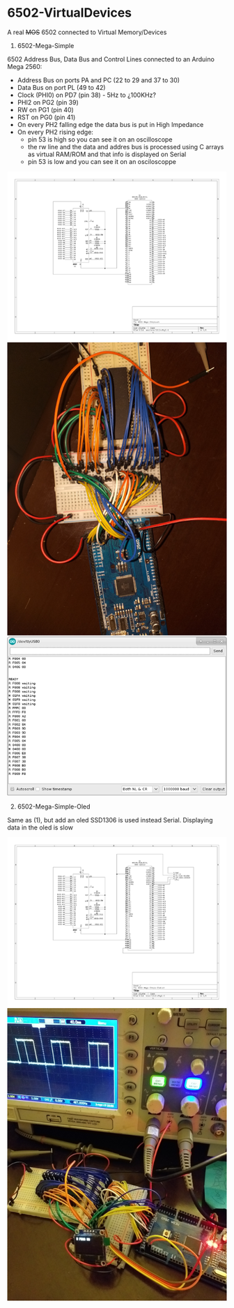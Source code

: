 # 6502-VirtualDevices
A real ~~MOS~~ 6502 connected to Virtual Memory/Devices

1. 6502-Mega-Simple

  6502 Address Bus, Data Bus and Control Lines connected to an Arduino Mega 2560:
  * Address Bus on ports PA and PC (22 to 29 and 37 to 30)
  * Data Bus on port PL (49 to 42)
  * Clock (PHI0) on PD7 (pin 38) - 5Hz to ¿100KHz?
  * PHI2 on PG2 (pin 39)
  * RW on PG1 (pin 40)
  * RST on PG0 (pin 41)
  * On every PH2 falling edge the data bus is put in High Impedance
  * On every PH2 rising edge:
    * pin 53 is high so you can see it on an oscilloscope
    * the rw line and the data and addres bus is processed using C arrays as virtual RAM/ROM and that info is displayed on Serial
    * pin 53 is low and you can see it on an osciloscoppe 
  
  <a href="./pdf/6502-Mega-Simple.pdf"><img src="./images/6502-Mega-Simple-kicad.png"></a>
  <img src="./images/6502-Mega-Simple.png" width="640">
  <img src="./images/6502-Mega-Simple-01.png" width="640">

2. 6502-Mega-Simple-Oled

  Same as (1), but add an oled SSD1306 is used instead Serial. Displaying data in the oled is slow
  
 <a href="./pdf/6502-Mega-Simple-Oled.pdf"><img src="./images/6502-Mega-Simple-Oled-kicad.png"></a>
 <img src="./images/6502-Mega-Simple-Oled.png">

